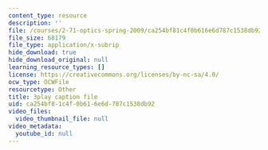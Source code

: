 ```yaml
---
content_type: resource
description: ''
file: /courses/2-71-optics-spring-2009/ca254bf81c4f0b616e6d787c1538db92_jNSvbmc_ecM.srt
file_size: 68179
file_type: application/x-subrip
hide_download: true
hide_download_original: null
learning_resource_types: []
license: https://creativecommons.org/licenses/by-nc-sa/4.0/
ocw_type: OCWFile
resourcetype: Other
title: 3play caption file
uid: ca254bf8-1c4f-0b61-6e6d-787c1538db92
video_files:
  video_thumbnail_file: null
video_metadata:
  youtube_id: null
---
```

